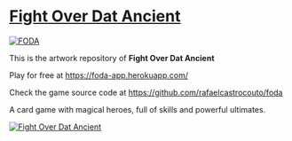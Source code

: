 # [Fight Over Dat Ancient][1]

[![FODA](https://foda-app.herokuapp.com/client/img/campaign/ico_rosh.png)][1]

This is the artwork repository of **Fight Over Dat Ancient**

Play for free at https://foda-app.herokuapp.com/

Check the game source code at https://github.com/rafaelcastrocouto/foda

A card game with magical heroes, full of skills and powerful ultimates.

[![Fight Over Dat Ancient](https://foda-app.herokuapp.com/client/img/banner.jpg)][1]

[1]: https://foda-app.herokuapp.com/
